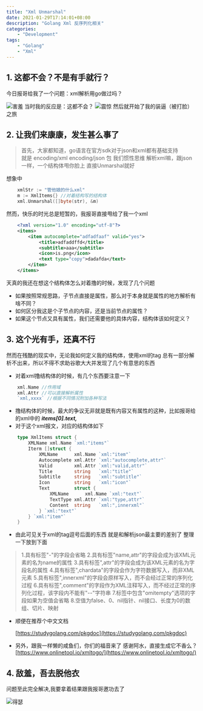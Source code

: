```yaml
---
title: "Xml Unmarshal"
date: 2021-01-29T17:14:01+08:00
description: "Golang Xml 反序列化相关"
categories:
    - "Development"
tags:
    - "Golang"
    - "Xml"
---
```



## 1. 这都不会？不是有手就行？

今日报哥给我了一个问题：xml解析用go做过吗？

![害羞](https://gitee.com/luanruisong/blog_img/raw/master//20210129171908.png)
当时我的反应是：这都不会？
![震惊](https://gitee.com/luanruisong/blog_img/raw/master//20210129172846.png)
然后就开始了我的装逼（被打脸）之旅

## 2. 让我们来康康，发生甚么事了

> 首先，大家都知道，go语言在官方sdk对于json和xml都有基础支持  
就是  encoding/xml encoding/json 包
我们惯性思维 解析xml嘛，跟json一样，一个结构体甩你脸上 直接Unmarshal就好

想象中

```go
    xmlStr := "管他娘的什么xml"
    m := XmlItems{} //对着结构写的结构体
    xml.Unmarshal([]byte(str), &m)
```

然而，快乐的时光总是短暂的，我报哥直接甩给了我一个xml

```xml
    <?xml version="1.0" encoding="utf-8"?>
    <items>
        <item autocomplete="adfadfaaf" valid="yes">
            <title>adfaddffd</title>
            <subtitle>aaa</subtitle>
            <icon>is.png</icon>
            <text type="copy">dadafda</text>
        </item>
    </items>
```

天真的我还在想这个结构体怎么对着撸的时候，发现了几个问题

* 如果按照常规思路，子节点直接是属性，那么对于本身就是属性的地方解析有啥不同？
* 如何区分我这是个子节点的内容，还是当前节点的属性？
* 如果这个节点又具有属性，我们还需要他的具体内容，结构体该如何定义？

## 3. 这个光有手，还真不行

然而在残酷的现实中，无论我如何定义我的结构体，使用xml的tag 总有一部分解析不出来，所以不得不求助谷歌大大并发现了几个有意思的东西

* 对着xml撸结构体的时候，有几个东西要注意一下
  
```go
    xml.Name //作用域
    xml.Attr //可以直接解析属性
    `xml,xxxx` //根据不同情况附加各种写法
```

* 撸结构体的时候，最大的争议无非就是既有内容又有属性的这种，比如报哥给的xml中的 ***items[0].text,*** 
* 对于这个xml报文，对应的结构体如下
  
```go
    type XmlItems struct {
        XMLName xml.Name `xml:"items"`
        Iterm []struct {
            XMLName      xml.Name `xml:"item"`
            Autocomplete xml.Attr `xml:"autocomplete,attr"`
            Valid        xml.Attr `xml:"valid,attr"`
            Title        string   `xml:"title"`
            Subtitle     string   `xml:"subtitle"`
            Icon         string   `xml:"icon"`
            Text         struct {
                XMLName      xml.Name `xml:"text"`
                TextType xml.Attr `xml:"type,attr"`
                Content  string   `xml:",innerxml"`
            } `xml:"text"`
        } `xml:"item"`
    }
```

* 由此可见关于xml的tag逗号后面的东西  就是和解析json最主要的差别了 整理一下放到下面
  
> 1.具有标签"-"的字段会省略
2.具有标签"name,attr"的字段会成为该XML元素的名为name的属性
3.具有标签",attr"的字段会成为该XML元素的名为字段名的属性
4.具有标签",chardata"的字段会作为字符数据写入，而非XML元素
5.具有标签",innerxml"的字段会原样写入，而不会经过正常的序列化过程
6.具有标签",comment"的字段作为XML注释写入，而不经过正常的序列化过程，该字段内不能有"--"字符串
7.标签中包含"omitempty"选项的字段如果为空值会省略
8.空值为false、0、nil指针、nil接口、长度为0的数组、切片、映射

* 顺便在推荐个中文文档

    [https://studygolang.com/pkgdoc](https://studygolang.com/pkgdoc)

* 另外，跟我一样懒的咸鱼们，你们的福音来了
    感谢阿水，直接生成它不香么？
    [https://www.onlinetool.io/xmltogo/](https://www.onlinetool.io/xmltogo/)

## 4. 敌羞，吾去脱他衣

问题至此完全解决,我要拿着结果跟我报哥邀功去了

![得瑟](https://gitee.com/luanruisong/blog_img/raw/master//20210129175003.png)